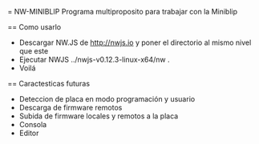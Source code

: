 = NW-MINIBLIP 
Programa multiproposito para trabajar con la Miniblip 

== Como usarlo 
- Descargar NW.JS de http://nwjs.io y poner el directorio al mismo nivel que este 
- Ejecutar NWJS ../nwjs-v0.12.3-linux-x64/nw .    
- Voilá

== Caractesticas futuras 
- Deteccion de placa en modo programación y usuario
- Descarga de firmware remotos 
- Subida de firmware locales y remotos a la placa 
- Consola 
- Editor 
